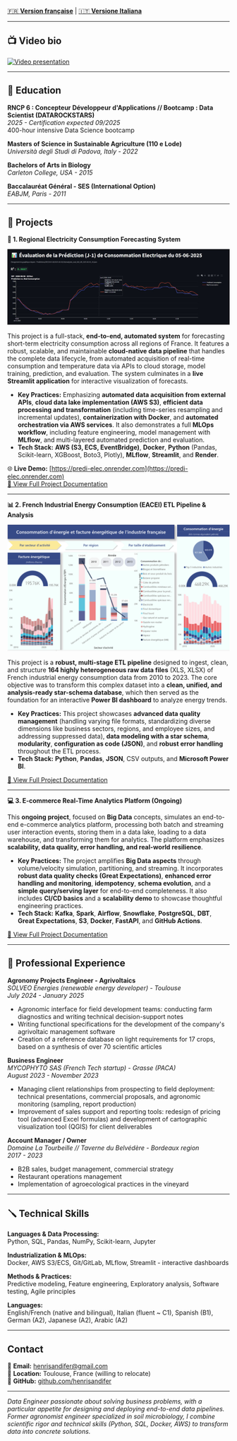 [🇫🇷 **Version française**](./README_FR.md) | [🇮🇹 **Versione Italiana**](./README_IT.md)

---

## 📺 Video bio
[![Video presentation](https://img.youtube.com/vi/AsAM7ZAL63o/0.jpg)](https://youtu.be/AsAM7ZAL63o?si=KiCLegoh95UAntpA)

---

## 🏫 Education

**RNCP 6 : Concepteur Développeur d'Applications // Bootcamp : Data Scientist (DATAROCKSTARS)**  
*2025 - Certification expected 09/2025*  
400-hour intensive Data Science bootcamp

**Masters of Science in Sustainable Agriculture (110 e Lode)**  
*Università degli Studi di Padova, Italy - 2022*

**Bachelors of Arts in Biology**  
*Carleton College, USA - 2015*

**Baccalauréat Général - SES (International Option)**  
*EABJM, Paris - 2011*

---

## 📌 Projects

**🔮 1. Regional Electricity Consumption Forecasting System**

![Prediction screenshot](evaluation.jpeg)

This project is a full-stack, **end-to-end, automated system** for forecasting short-term electricity consumption across all regions of France. It features a robust, scalable, and maintainable **cloud-native data pipeline** that handles the complete data lifecycle, from automated acquisition of real-time consumption and temperature data via APIs to cloud storage, model training, prediction, and evaluation. The system culminates in a **live Streamlit application** for interactive visualization of forecasts.

*   **Key Practices:** Emphasizing **automated data acquisition from external APIs**, **cloud data lake implementation (AWS S3)**, **efficient data processing and transformation** (including time-series resampling and incremental updates), **containerization with Docker**, and **automated orchestration via AWS services**. It also demonstrates a full **MLOps workflow**, including feature engineering, model management with **MLflow**, and multi-layered automated prediction and evaluation.
*   **Tech Stack:** **AWS (S3, ECS, EventBridge)**, **Docker**, **Python** (Pandas, Scikit-learn, XGBoost, Boto3, Plotly), **MLflow**, **Streamlit**, and **Render**.

🌐 **Live Demo:** [https://predi-elec.onrender.com](https://predi-elec.onrender.com)  
[📁 View Full Project Documentation](./projects/electricity-forecasting/README.md)

---

**📊 2. French Industrial Energy Consumption (EACEI) ETL Pipeline & Analysis**

![Dashboard screenshot](eacei.png)

This project is a **robust, multi-stage ETL pipeline** designed to ingest, clean, and structure **164 highly heterogeneous raw data files** (XLS, XLSX) of French industrial energy consumption data from 2010 to 2023. The core objective was to transform this complex dataset into a **clean, unified, and analysis-ready star-schema database**, which then served as the foundation for an interactive **Power BI dashboard** to analyze energy trends.

*   **Key Practices:** This project showcases **advanced data quality management** (handling varying file formats, standardizing diverse dimensions like business sectors, regions, and employee sizes, and addressing suppressed data), **data modeling with a star schema**, **modularity**, **configuration as code (JSON)**, and **robust error handling** throughout the ETL process.
*   **Tech Stack:** **Python**, **Pandas**, **JSON**, CSV outputs, and **Microsoft Power BI**.

[📁 View Full Project Documentation](./projects/eacei-etl/README.md)

---

**💻 3. E-commerce Real-Time Analytics Platform (Ongoing)**

This **ongoing project**, focused on **Big Data** concepts, simulates an end-to-end e-commerce analytics platform, processing both batch and streaming user interaction events, storing them in a data lake, loading to a data warehouse, and transforming them for analytics. The platform emphasizes **scalability, data quality, error handling, and real-world resilience**.

*   **Key Practices:** The project amplifies **Big Data aspects** through volume/velocity simulation, partitioning, and streaming. It incorporates **robust data quality checks (Great Expectations)**, **enhanced error handling and monitoring**, **idempotency**, **schema evolution**, and a **simple query/serving layer** for end-to-end completeness. It also includes **CI/CD basics** and a **scalability demo** to showcase thoughtful engineering practices.
*   **Tech Stack:** **Kafka**, **Spark**, **Airflow**, **Snowflake**, **PostgreSQL**, **DBT**, **Great Expectations**, **S3**, **Docker**, **FastAPI**, and **GitHub Actions**.

[📁 View Full Project Documentation](./projects/ecommerce-analytics/README.md)

---

## 🧰 Professional Experience

**Agronomy Projects Engineer - Agrivoltaics**  
*SOLVEO Energies (renewable energy developer) - Toulouse*  
*July 2024 - January 2025*
- Agronomic interface for field development teams: conducting farm diagnostics and writing technical decision-support notes
- Writing functional specifications for the development of the company's agrivoltaic management software
- Creation of a reference database on light requirements for 17 crops, based on a synthesis of over 70 scientific articles

**Business Engineer**  
*MYCOPHYTO SAS (French Tech startup) - Grasse (PACA)*  
*August 2023 - November 2023*
- Managing client relationships from prospecting to field deployment: technical presentations, commercial proposals, and agronomic monitoring (sampling, report production)
- Improvement of sales support and reporting tools: redesign of pricing tool (advanced Excel formulas) and development of cartographic visualization tool (QGIS) for client deliverables

**Account Manager / Owner**  
*Domaine La Tourbeille // Taverne du Belvédère - Bordeaux region*  
*2017 - 2023*
- B2B sales, budget management, commercial strategy
- Restaurant operations management  
- Implementation of agroecological practices in the vineyard

---

## 🪛 Technical Skills

**Languages & Data Processing:**  
Python, SQL, Pandas, NumPy, Scikit-learn, Jupyter

**Industrialization & MLOps:**  
Docker, AWS S3/ECS, Git/GitLab, MLflow, Streamlit - interactive dashboards

**Methods & Practices:**  
Predictive modeling, Feature engineering, Exploratory analysis, Software testing, Agile principles

**Languages:**  
English/French (native and bilingual), Italian (fluent ~ C1), Spanish (B1), German (A2), Japanese (A2), Arabic (A2)

---

## Contact

📧 **Email:** henrisandifer@gmail.com  
📍 **Location:** Toulouse, France (willing to relocate)  
🔗 **GitHub:** [github.com/henrisandifer](https://github.com/henrisandifer)

---

*Data Engineer passionate about solving business problems, with a particular appetite for designing and deploying end-to-end data pipelines. Former agronomist engineer specialized in soil microbiology, I combine scientific rigor and technical skills (Python, SQL, Docker, AWS) to transform data into concrete solutions.*
